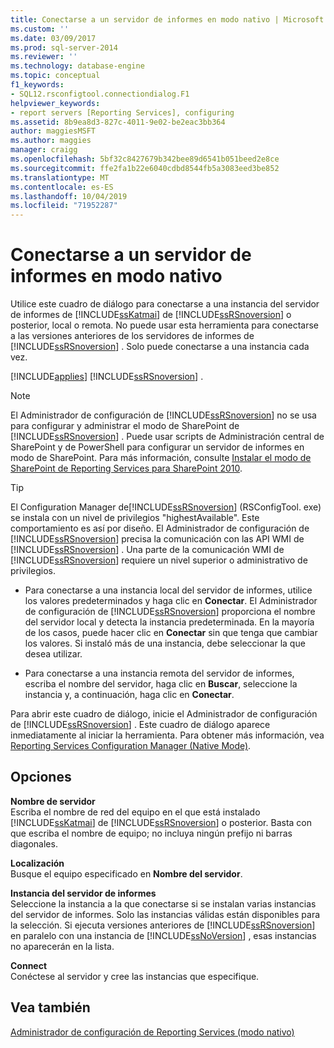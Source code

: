 ```yaml
---
title: Conectarse a un servidor de informes en modo nativo | Microsoft Docs
ms.custom: ''
ms.date: 03/09/2017
ms.prod: sql-server-2014
ms.reviewer: ''
ms.technology: database-engine
ms.topic: conceptual
f1_keywords:
- SQL12.rsconfigtool.connectiondialog.F1
helpviewer_keywords:
- report servers [Reporting Services], configuring
ms.assetid: 8b9ea8d3-827c-4011-9e02-be2eac3bb364
author: maggiesMSFT
ms.author: maggies
manager: craigg
ms.openlocfilehash: 5bf32c8427679b342bee89d6541b051beed2e8ce
ms.sourcegitcommit: ffe2fa1b22e6040cdbd8544fb5a3083eed3be852
ms.translationtype: MT
ms.contentlocale: es-ES
ms.lasthandoff: 10/04/2019
ms.locfileid: "71952287"
---
```

# <a name="connect-to-a-native-mode-report-server"></a>Conectarse a un servidor de informes en modo nativo
  Utilice este cuadro de diálogo para conectarse a una instancia del servidor de informes de [!INCLUDE[ssKatmai](../../includes/sskatmai-md.md)] de [!INCLUDE[ssRSnoversion](../../includes/ssrsnoversion-md.md)] o posterior, local o remota. No puede usar esta herramienta para conectarse a las versiones anteriores de los servidores de informes de [!INCLUDE[ssRSnoversion](../../includes/ssrsnoversion-md.md)] . Solo puede conectarse a una instancia cada vez.  
  
 [!INCLUDE[applies](../../includes/applies-md.md)] [!INCLUDE[ssRSnoversion](../../includes/ssrsnoversion-md.md)] .  
  
> [!NOTE]  
>  El Administrador de configuración de [!INCLUDE[ssRSnoversion](../../includes/ssrsnoversion-md.md)] no se usa para configurar y administrar el modo de SharePoint de [!INCLUDE[ssRSnoversion](../../includes/ssrsnoversion-md.md)] . Puede usar scripts de Administración central de SharePoint y de PowerShell para configurar un servidor de informes en modo de SharePoint. Para más información, consulte [Instalar el modo de SharePoint de Reporting Services para SharePoint 2010](../../../2014/sql-server/install/install-reporting-services-sharepoint-mode-for-sharepoint-2010.md).  
  
> [!TIP]  
>  El Configuration Manager de[!INCLUDE[ssRSnoversion](../../includes/ssrsnoversion-md.md)] (RSConfigTool. exe) se instala con un nivel de privilegios "highestAvailable". Este comportamiento es así por diseño. El Administrador de configuración de [!INCLUDE[ssRSnoversion](../../includes/ssrsnoversion-md.md)] precisa la comunicación con las API WMI de [!INCLUDE[ssRSnoversion](../../includes/ssrsnoversion-md.md)] . Una parte de la comunicación WMI de [!INCLUDE[ssRSnoversion](../../includes/ssrsnoversion-md.md)] requiere un nivel superior o administrativo de privilegios.  
  
-   Para conectarse a una instancia local del servidor de informes, utilice los valores predeterminados y haga clic en **Conectar**. El Administrador de configuración de [!INCLUDE[ssRSnoversion](../../includes/ssrsnoversion-md.md)] proporciona el nombre del servidor local y detecta la instancia predeterminada. En la mayoría de los casos, puede hacer clic en **Conectar** sin que tenga que cambiar los valores. Si instaló más de una instancia, debe seleccionar la que desea utilizar.  
  
-   Para conectarse a una instancia remota del servidor de informes, escriba el nombre del servidor, haga clic en **Buscar**, seleccione la instancia y, a continuación, haga clic en **Conectar**.  
  
 Para abrir este cuadro de diálogo, inicie el Administrador de configuración de [!INCLUDE[ssRSnoversion](../../includes/ssrsnoversion-md.md)] . Este cuadro de diálogo aparece inmediatamente al iniciar la herramienta. Para obtener más información, vea [Reporting Services Configuration Manager &#40;Native Mode&#41;](../../../2014/sql-server/install/reporting-services-configuration-manager-native-mode.md).  
  
## <a name="options"></a>Opciones  
 **Nombre de servidor**  
 Escriba el nombre de red del equipo en el que está instalado [!INCLUDE[ssKatmai](../../includes/sskatmai-md.md)] de [!INCLUDE[ssRSnoversion](../../includes/ssrsnoversion-md.md)] o posterior. Basta con que escriba el nombre de equipo; no incluya ningún prefijo ni barras diagonales.  
  
 **Localización**  
 Busque el equipo especificado en **Nombre del servidor**.  
  
 **Instancia del servidor de informes**  
 Seleccione la instancia a la que conectarse si se instalan varias instancias del servidor de informes. Solo las instancias válidas están disponibles para la selección. Si ejecuta versiones anteriores de [!INCLUDE[ssRSnoversion](../../includes/ssrsnoversion-md.md)] en paralelo con una instancia de [!INCLUDE[ssNoVersion](../../includes/ssnoversion-md.md)] , esas instancias no aparecerán en la lista.  
  
 **Connect**  
 Conéctese al servidor y cree las instancias que especifique.  
  
## <a name="see-also"></a>Vea también  
 [Administrador de configuración de Reporting Services &#40;modo nativo&#41;](../../../2014/sql-server/install/reporting-services-configuration-manager-native-mode.md)  
  
  
